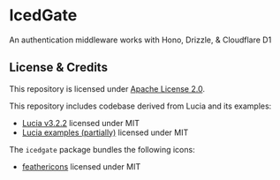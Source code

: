 # IcedGate

An authentication middleware works with Hono, Drizzle, & Cloudflare D1

## License & Credits

This repository is licensed under [Apache License 2.0](./LICENSE.txt).

This repository includes codebase derived from Lucia and its examples:

- [Lucia v3.2.2](https://github.com/lucia-auth/lucia/tree/v3) licensed under MIT
- [Lucia examples (partially)](https://github.com/lucia-auth/examples) licensed under MIT

The `icedgate` package bundles the following icons:

- [feathericons](https://github.com/feathericon/feathericon) licensed under MIT
